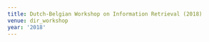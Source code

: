 ```yaml
---
title: Dutch-Belgian Workshop on Information Retrieval (2018)
venue: dir_workshop
year: '2018'
---
```

